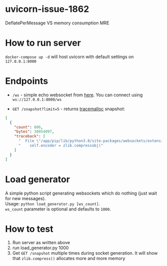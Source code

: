# uvicorn-issue-1862
DeflatePerMessage VS memory consumption MRE

# How to run server
`docker-compose up -d` will host uvicorn with default settings on `127.0.0.1:8000`

# Endpoints
* `/ws` - simple echo websocket from [here](https://fastapi.tiangolo.com/advanced/websockets/?h=websocket). 
  You can connect using `ws://127.0.0.1:8000/ws`  

* `GET /snapshot?limit=5` - returns [tracemalloc](https://docs.python.org/3/library/tracemalloc.html#traceback) snapshot:
```json
[
  {
    "count": 806,
    "bytes": 30854097,
    "traceback": [
      "  File \"/app/pip/lib/python3.8/site-packages/websockets/extensions/permessage_deflate.py\", line 64",
      "    self.encoder = zlib.compressobj("
    ]
  }
]
```

# Load generator
A simple python script generating websockets which do nothing (just wait for new messages).  
Usage: `python load_generator.py [ws_count]`.  
`ws_count` parameter is optional and defaults to `1000`.  


# How to test
1. Run server as written above
2. run load_generator.py 1000
3. Get `GET /snapshot` multiple times during socket generation. It will show that `zlib.compress()` allocates 
   more and more memory 